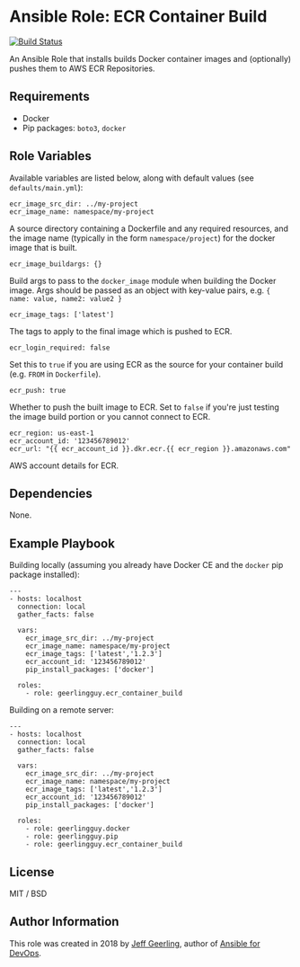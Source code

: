 # Ansible Role: ECR Container Build

[![Build Status](https://travis-ci.com/geerlingguy/ansible-role-ecr_container_build.svg?branch=master)](https://travis-ci.com/geerlingguy/ansible-role-ecr_container_build)

An Ansible Role that installs builds Docker container images and (optionally) pushes them to AWS ECR Repositories.

## Requirements

  - Docker
  - Pip packages: `boto3`, `docker`

## Role Variables

Available variables are listed below, along with default values (see `defaults/main.yml`):

    ecr_image_src_dir: ../my-project
    ecr_image_name: namespace/my-project

A source directory containing a Dockerfile and any required resources, and the image name (typically in the form `namespace/project`) for the docker image that is built.

    ecr_image_buildargs: {}

Build args to pass to the `docker_image` module when building the Docker image. Args should be passed as an object with key-value pairs, e.g. `{ name: value, name2: value2 }`

    ecr_image_tags: ['latest']

The tags to apply to the final image which is pushed to ECR.

    ecr_login_required: false

Set this to `true` if you are using ECR as the source for your container build (e.g. `FROM` in `Dockerfile`).

    ecr_push: true

Whether to push the built image to ECR. Set to `false` if you're just testing the image build portion or you cannot connect to ECR.

    ecr_region: us-east-1
    ecr_account_id: '123456789012'
    ecr_url: "{{ ecr_account_id }}.dkr.ecr.{{ ecr_region }}.amazonaws.com"

AWS account details for ECR.

## Dependencies

None.

## Example Playbook

Building locally (assuming you already have Docker CE and the `docker` pip package installed):

    ---
    - hosts: localhost
      connection: local
      gather_facts: false
    
      vars:
        ecr_image_src_dir: ../my-project
        ecr_image_name: namespace/my-project
        ecr_image_tags: ['latest','1.2.3']
        ecr_account_id: '123456789012'
        pip_install_packages: ['docker']

      roles:
        - role: geerlingguy.ecr_container_build


Building on a remote server:

    ---
    - hosts: localhost
      connection: local
      gather_facts: false
    
      vars:
        ecr_image_src_dir: ../my-project
        ecr_image_name: namespace/my-project
        ecr_image_tags: ['latest','1.2.3']
        ecr_account_id: '123456789012'
        pip_install_packages: ['docker']
    
      roles:
        - role: geerlingguy.docker
        - role: geerlingguy.pip
        - role: geerlingguy.ecr_container_build

## License

MIT / BSD

## Author Information

This role was created in 2018 by [Jeff Geerling](https://www.jeffgeerling.com/), author of [Ansible for DevOps](https://www.ansiblefordevops.com/).
